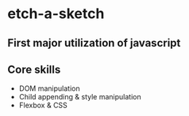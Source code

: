 # etch-a-sketch

## First major utilization of javascript

## Core skills
- DOM manipulation
- Child appending & style manipulation
- Flexbox & CSS